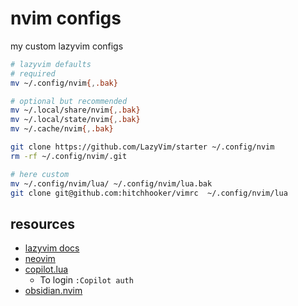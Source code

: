 # nvim configs

my custom lazyvim configs
```bash
# lazyvim defaults
# required
mv ~/.config/nvim{,.bak}

# optional but recommended
mv ~/.local/share/nvim{,.bak}
mv ~/.local/state/nvim{,.bak}
mv ~/.cache/nvim{,.bak}

git clone https://github.com/LazyVim/starter ~/.config/nvim
rm -rf ~/.config/nvim/.git

# here custom
mv ~/.config/nvim/lua/ ~/.config/nvim/lua.bak
git clone git@github.com:hitchhooker/vimrc  ~/.config/nvim/lua
```
## resources
- [lazyvim docs](https://lazyvim.org)
- [neovim](https://neovim.io/)
- [copilot.lua](https://github.com/zbirenbaum/copilot.lua)
  - To login `:Copilot auth`
- [obsidian.nvim](https://github.com/epwalsh/obsidian.nvim)
